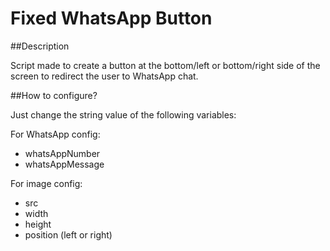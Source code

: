 # Fixed WhatsApp Button

##Description

Script made to create a button at the bottom/left or bottom/right side of the screen to redirect the user to WhatsApp chat.

##How to configure? 

Just change the string value of the following variables: 

For WhatsApp config: 
- whatsAppNumber
- whatsAppMessage
  
For image config: 
- src
- width
- height
- position (left or right)
